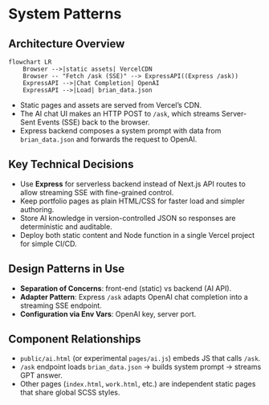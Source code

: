# System Patterns

## Architecture Overview
```mermaid
flowchart LR
    Browser -->|static assets| VercelCDN
    Browser -- "Fetch /ask (SSE)" --> ExpressAPI((Express /ask))
    ExpressAPI -->|Chat Completion| OpenAI
    ExpressAPI -->|Load| brian_data.json
```
- Static pages and assets are served from Vercel’s CDN.
- The AI chat UI makes an HTTP POST to `/ask`, which streams Server-Sent Events (SSE) back to the browser.
- Express backend composes a system prompt with data from `brian_data.json` and forwards the request to OpenAI.

## Key Technical Decisions
- Use **Express** for serverless backend instead of Next.js API routes to allow streaming SSE with fine-grained control.
- Keep portfolio pages as plain HTML/CSS for faster load and simpler authoring.
- Store AI knowledge in version-controlled JSON so responses are deterministic and auditable.
- Deploy both static content and Node function in a single Vercel project for simple CI/CD.

## Design Patterns in Use
- **Separation of Concerns**: front-end (static) vs backend (AI API).
- **Adapter Pattern**: Express `/ask` adapts OpenAI chat completion into a streaming SSE endpoint.
- **Configuration via Env Vars**: OpenAI key, server port.

## Component Relationships
- `public/ai.html` (or experimental `pages/ai.js`) embeds JS that calls `/ask`.
- `/ask` endpoint loads `brian_data.json` → builds system prompt → streams GPT answer.
- Other pages (`index.html`, `work.html`, etc.) are independent static pages that share global SCSS styles.